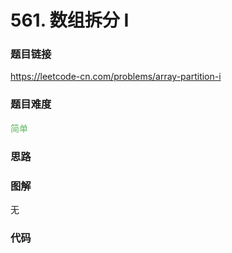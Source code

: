 # 561. 数组拆分 I

### 题目链接

https://leetcode-cn.com/problems/array-partition-i

### 题目难度

<font color=#5CB85C>简单</font>

### 思路



### 图解

无

### 代码

```python
```